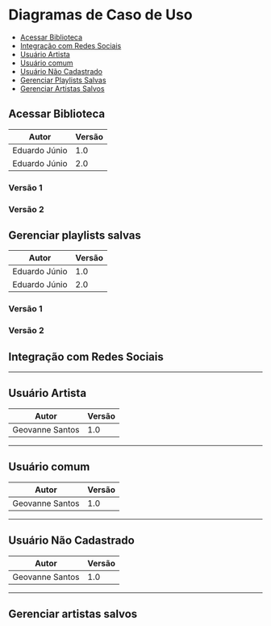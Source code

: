 # Diagramas de Caso de Uso

* [Acessar Biblioteca](#acessar-biblioteca)                                   
* [Integração com Redes Sociais](#integracao-com-redes-sociais)                         
* [Usuário Artista](#usuario-artista)                                   
* [Usuário comum](#usuario-comum)                                 
* [Usuário Não Cadastrado](#usuario-nao-cadastrado)                             
* [Gerenciar Playlists Salvas](#gerenciar-playlists-salvas)                         
* [Gerenciar Artistas Salvos](#gerenciar-artistas-salvos)                             


## Acessar Biblioteca

Autor| Versão|
-|-|
Eduardo Júnio| 1.0|
Eduardo Júnio|2.0|

### Versão 1

<object width="600" height="500" data="../acessar_biblioteca1.0.png"></object>


### Versão 2

<object width="1000" height="900" data="../UC01-Acessar_biblioteca.png"></object>


## Gerenciar playlists salvas

Autor| Versão|
-|-|
Eduardo Júnio| 1.0|
Eduardo Júnio|2.0|

### Versão 1

<object width="600" height="500" data="../UC03-Gerenciar_playlists salvas.jpg"></object>

### Versão 2

<object width="600" height="500" data="../Gerenciar_playlists_salvas.png"></object>

## Integração com Redes Sociais
<object width="600" height="500" data="../caso-integracao_redes.png"></object>

---

## Usuário Artista

Autor| Versão|
-|-|
Geovanne Santos| 1.0|

<object width="600" height="500" data="../diagrama_usuario_artista.png"></object>

---

## Usuário comum

Autor| Versão|
-|-|
Geovanne Santos| 1.0|

<object width="600" height="500" data="../diagrama_usuario_comum.png"></object>

---

## Usuário Não Cadastrado

Autor| Versão|
-|-|
Geovanne Santos| 1.0|

<object width="600" height="500" data="../diagrama_usuário_nao_cadastrado.png"></object>

---

## Gerenciar artistas salvos
<object width="600" height="500" data="../GerenciarArtistasSalvos.jpg"></object>
